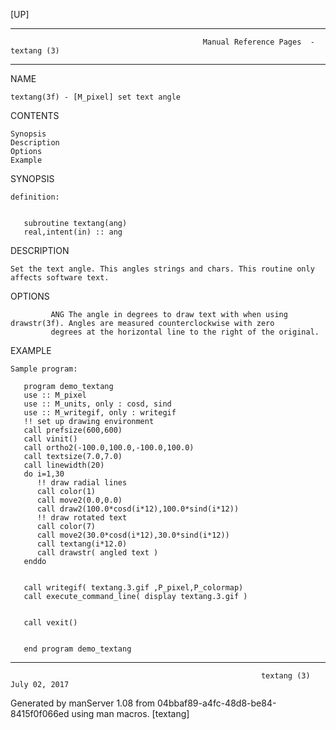 [UP]

-----------------------------------------------------------------------------------------------------------------------------------
                                               Manual Reference Pages  - textang (3)
-----------------------------------------------------------------------------------------------------------------------------------
                                                                 
NAME

    textang(3f) - [M_pixel] set text angle

CONTENTS

    Synopsis
    Description
    Options
    Example

SYNOPSIS

    definition:


       subroutine textang(ang)
       real,intent(in) :: ang



DESCRIPTION

    Set the text angle. This angles strings and chars. This routine only affects software text.

OPTIONS

             ANG The angle in degrees to draw text with when using drawstr(3f). Angles are measured counterclockwise with zero
             degrees at the horizontal line to the right of the original.

EXAMPLE

    Sample program:

       program demo_textang
       use :: M_pixel
       use :: M_units, only : cosd, sind
       use :: M_writegif, only : writegif
       !! set up drawing environment
       call prefsize(600,600)
       call vinit()
       call ortho2(-100.0,100.0,-100.0,100.0)
       call textsize(7.0,7.0)
       call linewidth(20)
       do i=1,30
          !! draw radial lines
          call color(1)
          call move2(0.0,0.0)
          call draw2(100.0*cosd(i*12),100.0*sind(i*12))
          !! draw rotated text
          call color(7)
          call move2(30.0*cosd(i*12),30.0*sind(i*12))
          call textang(i*12.0)
          call drawstr( angled text )
       enddo


       call writegif( textang.3.gif ,P_pixel,P_colormap)
       call execute_command_line( display textang.3.gif )


       call vexit()


       end program demo_textang



-----------------------------------------------------------------------------------------------------------------------------------

                                                            textang (3)                                               July 02, 2017

Generated by manServer 1.08 from 04bbaf89-a4fc-48d8-be84-8415f0f066ed using man macros.
                                                             [textang]
